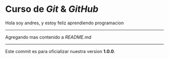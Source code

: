 # Curso de _Git_ & _GitHub_

Hola soy andres, y estoy feliz aprendiendo programacion

---

Agregando mas contenido a _README.md_

---

Este commit es para oficializar nuestra version **1.0.0**.
